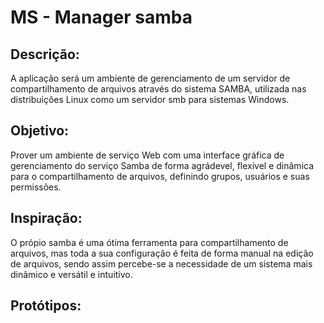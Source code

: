 # MS - Manager samba

## Descrição:

A aplicação será um ambiente de gerenciamento de um servidor de 
compartilhamento de arquivos através do sistema SAMBA, utilizada nas 
distribuições Linux como um servidor smb para sistemas Windows. 

## Objetivo:

Prover um ambiente de serviço Web com uma interface gráfica de gerenciamento 
do serviço Samba de forma agrádevel, flexível e dinâmica para o 
compartilhamento de arquivos, definindo grupos, usuários e suas permissões.

## Inspiração:

O própio samba é uma ótima ferramenta para compartilhamento de arquivos, 
mas toda a sua configuração é feita de forma manual na edição de arquivos, 
sendo assim percebe-se a necessidade de um sistema mais dinâmico e versátil
e intuitivo.

## Protótipos:
